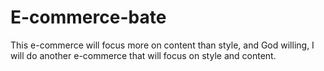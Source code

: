 # E-commerce-bate
This e-commerce will focus more on content than style, and God willing, I will do another e-commerce that will focus on style and content.
